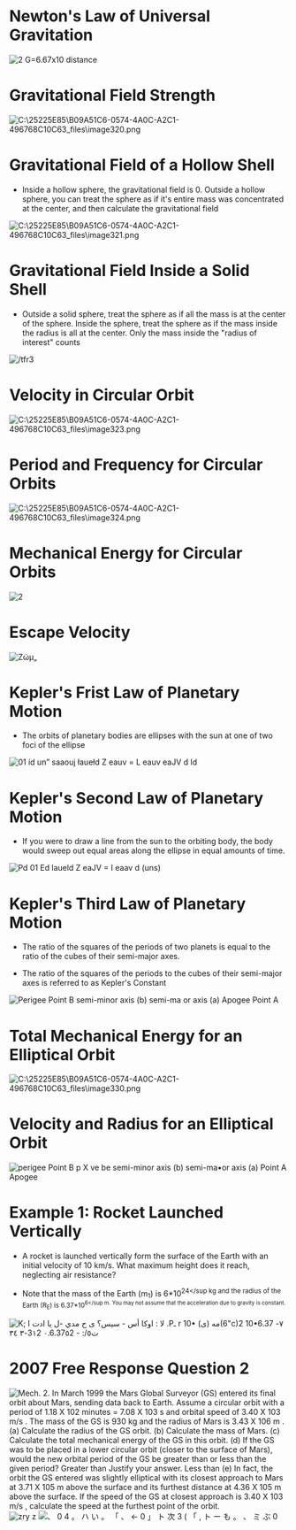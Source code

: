 Newton's Law of Universal Gravitation
=====================================

  <img src="./media/image319.png" alt="2 G=6.67x10 distance "/>

Gravitational Field Strength
============================

  <img src="./media/image320.png" alt="C:\25225E85\B09A51C6-0574-4A0C-A2C1-496768C10C63_files\image320.png"/>

Gravitational Field of a Hollow Shell
=====================================

-   Inside a hollow sphere, the gravitational field is 0. Outside a hollow sphere, you can treat the sphere as if it's entire mass was concentrated at the center, and then calculate the gravitational field

  <img src="./media/image321.png" alt="C:\25225E85\B09A51C6-0574-4A0C-A2C1-496768C10C63_files\image321.png"/>

Gravitational Field Inside a Solid Shell
========================================

-   Outside a solid sphere, treat the sphere as if all the mass is at the center of the sphere. Inside the sphere, treat the sphere as if the mass inside the radius is all at the center. Only the mass inside the "radius of interest" counts

  <img src="./media/image322.png" alt="/tfr3 "/>

Velocity in Circular Orbit
==========================

  <img src="./media/image323.png" alt="C:\25225E85\B09A51C6-0574-4A0C-A2C1-496768C10C63_files\image323.png"/>

Period and Frequency for Circular Orbits
========================================

  <img src="./media/image324.png" alt="C:\25225E85\B09A51C6-0574-4A0C-A2C1-496768C10C63_files\image324.png"/>

Mechanical Energy for Circular Orbits
=====================================

  <img src="./media/image325.png" alt="2 "/>

Escape Velocity
===============

  <img src="./media/image326.png" alt="Ζώμ„ "/>

Kepler's Frist Law of Planetary Motion
======================================

-   The orbits of planetary bodies are ellipses with the sun at one of two foci of the ellipse

  <img src="./media/image327.png" alt="01 íd un” saaouj łauełd Z eauv = L eauv eaJV d ld "/>

Kepler's Second Law of Planetary Motion
=======================================

-   If you were to draw a line from the sun to the orbiting body, the body would sweep out equal areas along the ellipse in equal amounts of time.

  <img src="./media/image328.png" alt="Pd 01 Ed laueld Z eaJV = I eaav d (uns) "/>

Kepler's Third Law of Planetary Motion
======================================

-   The ratio of the squares of the periods of two planets is equal to the ratio of the cubes of their semi-major axes.

-   The ratio of the squares of the periods to the cubes of their semi-major axes is referred to as Kepler's Constant

  <img src="./media/image329.png" alt="Perigee Point B semi-minor axis (b) semi-ma or axis (a) Apogee Point A "/>

Total Mechanical Energy for an Elliptical Orbit
===============================================

  <img src="./media/image330.png" alt="C:\25225E85\B09A51C6-0574-4A0C-A2C1-496768C10C63_files\image330.png"/>

Velocity and Radius for an Elliptical Orbit
===========================================

  <img src="./media/image331.png" alt="perigee Point B p X ve be semi-minor axis (b) semi-ma•or axis (a) Point A Apogee "/>

Example 1: Rocket Launched Vertically
=====================================

-   A rocket is launched vertically form the surface of the Earth with an initial velocity of 10 km/s. What maximum height does it reach, neglecting air resistance?

-   Note that the mass of the Earth (m<sub>1</sub>) is 6\*10<sup>24</sup  kg and the radius of the Earth (R<sub>E</sub>) is 6.37\*10<sup>6</sup  m. You may not assume that the acceleration due to gravity is constant.

  <img src="./media/image332.png" alt="K; لا : اوكا أس - سيس؟ ى ح مدي -ل يا ادت ا .Pـ r 10• مه (ى)(6&quot;c)2 10•6.37 -٧ -٣ ٣٤3١2 ت٥/: - ٠.6.37٥2 "/>

2007 Free Response Question 2
=============================

  <img src="./media/image333.png" alt="Mech. 2. In March 1999 the Mars Global Surveyor (GS) entered its final orbit about Mars, sending data back to Earth. Assume a circular orbit with a period of 1.18 X 102 minutes = 7.08 X 103 s and orbital speed of 3.40 X 103 m/s . The mass of the GS is 930 kg and the radius of Mars is 3.43 X 106 m . (a) Calculate the radius of the GS orbit. (b) Calculate the mass of Mars. (c) Calculate the total mechanical energy of the GS in this orbit. (d) If the GS was to be placed in a lower circular orbit (closer to the surface of Mars), would the new orbital period of the GS be greater than or less than the given period? Greater than Justify your answer. Less than (e) In fact, the orbit the GS entered was slightly elliptical with its closest approach to Mars at 3.71 X 105 m above the surface and its furthest distance at 4.36 X 105 m above the surface. If the speed of the GS at closest approach is 3.40 X 103 m/s , calculate the speed at the furthest point of the orbit. "/>

  <img src="./media/image334.png" alt="zry z "/>

  <img src="./media/image335.png" alt="、 0 4 。 ハ い 。 「 、 ← 0 」 ト 次 3 ( 「 , ト ー も 。 、 ミ ぶ 0 "/>